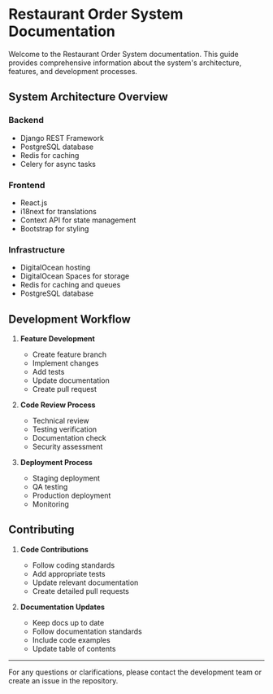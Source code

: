 # Restaurant Order System Documentation

Welcome to the Restaurant Order System documentation. This guide provides comprehensive information about the system's architecture, features, and development processes.


## System Architecture Overview

### Backend
- Django REST Framework
- PostgreSQL database
- Redis for caching
- Celery for async tasks

### Frontend
- React.js
- i18next for translations
- Context API for state management
- Bootstrap for styling

### Infrastructure
- DigitalOcean hosting
- DigitalOcean Spaces for storage
- Redis for caching and queues
- PostgreSQL database

## Development Workflow

1. **Feature Development**
   - Create feature branch
   - Implement changes
   - Add tests
   - Update documentation
   - Create pull request

2. **Code Review Process**
   - Technical review
   - Testing verification
   - Documentation check
   - Security assessment

3. **Deployment Process**
   - Staging deployment
   - QA testing
   - Production deployment
   - Monitoring

## Contributing

1. **Code Contributions**
   - Follow coding standards
   - Add appropriate tests
   - Update relevant documentation
   - Create detailed pull requests

2. **Documentation Updates**
   - Keep docs up to date
   - Follow documentation standards
   - Include code examples
   - Update table of contents

---

For any questions or clarifications, please contact the development team or create an issue in the repository.

